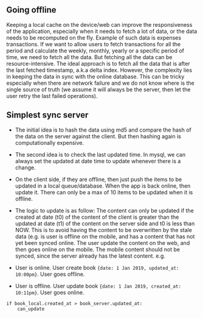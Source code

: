 ## Going offline

Keeping a local cache on the device/web can improve the responsiveness of the application, especially when it needs to fetch a lot of data, or the data needs to be recomputed on the fly. Example of such data is expenses transactions. If we want to allow users to fetch transactions for all the period and calculate the weekly, monthly, yearly or a specific period of time, we need to fetch all the data. But fetching all the data can be resource-intensive. The ideal approach is to fetch all the data that is after the last fetched timestamp, a.k.a delta index. However, the complexity lies in keeping the data in sync with the online database. This can be tricky especially when there are network failure and we do not know where is the single source of truth (we assume it will always be the server, then let the user retry the last failed operations).

## Simplest sync server

- The initial idea is to hash the data using md5 and compare the hash of the data on the server against the client. But then hashing again is computationally expensive.
- The second idea is to check the last updated time. In mysql, we can always set the updated at date time to update whenever there is a change.
- On the client side, if they are offline, then just push the items to be updated in a local queue/database. When the app is back online, then update it. There can only be a max of 10 items to be updated when it is offline. 
- The logic to update is as follow: The content can only be updated if the created at date (t0) of the content of the client is greater than the updated at date (t1) of the content on the server side and t0 is less than NOW. This is to avoid having the content to be overwritten by the stale  data (e.g. is user is offline on the mobile, and has a content that has not yet been synced online. The user update the content on the web, and then goes online on the mobile. The mobile content should not be synced, since the server already has the latest content.
e.g.

- User is online. User create book `{date: 1 Jan 2019, updated_at: 10:00pm}`.  User goes offline.
- User is offline. User update book `{date: 1 Jan 2019, created_at: 10:11pm}`. User goes online.

```
if book_local.created_at > book_server.updated_at:
	can_update
```
